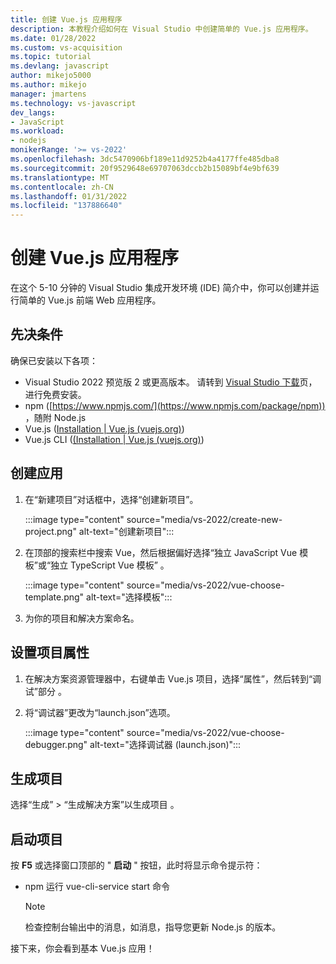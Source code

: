 ```yaml
---
title: 创建 Vue.js 应用程序
description: 本教程介绍如何在 Visual Studio 中创建简单的 Vue.js 应用程序。
ms.date: 01/28/2022
ms.custom: vs-acquisition
ms.topic: tutorial
ms.devlang: javascript
author: mikejo5000
ms.author: mikejo
manager: jmartens
ms.technology: vs-javascript
dev_langs:
- JavaScript
ms.workload:
- nodejs
monikerRange: '>= vs-2022'
ms.openlocfilehash: 3dc5470906bf189e11d9252b4a4177ffe485dba8
ms.sourcegitcommit: 20f9529648e69707063dccb2b15089bf4e9bf639
ms.translationtype: MT
ms.contentlocale: zh-CN
ms.lasthandoff: 01/31/2022
ms.locfileid: "137886640"
---
```

# <a name="create-a-vuejs-app"></a>创建 Vue.js 应用程序

在这个 5-10 分钟的 Visual Studio 集成开发环境 (IDE) 简介中，你可以创建并运行简单的 Vue.js 前端 Web 应用程序。

## <a name="prerequisites"></a>先决条件

确保已安装以下各项：

- Visual Studio 2022 预览版 2 或更高版本。 请转到 [Visual Studio 下载](https://visualstudio.microsoft.com/downloads/)页，进行免费安装。
- npm ([https://www.npmjs.com/](https://www.npmjs.com/package/npm)) ，随附 Node.js
- Vue.js ([Installation | Vue.js (vuejs.org)](https://v3.vuejs.org/guide/installation.html#npm))
- Vue.js CLI ([(Installation | Vue.js (vuejs.org)](https://v3.vuejs.org/guide/installation.html#cli))

## <a name="create-your-app"></a>创建应用

1. 在“新建项目”对话框中，选择“创建新项目”。

   :::image type="content" source="media/vs-2022/create-new-project.png" alt-text="创建新项目":::

1. 在顶部的搜索栏中搜索 Vue，然后根据偏好选择“独立 JavaScript Vue 模板”或“独立 TypeScript Vue 模板” 。

   :::image type="content" source="media/vs-2022/vue-choose-template.png" alt-text="选择模板":::

1. 为你的项目和解决方案命名。 

## <a name="set-the-project-properties"></a>设置项目属性

1. 在解决方案资源管理器中，右键单击 Vue.js 项目，选择“属性”，然后转到“调试”部分 。

1. 将“调试器”更改为“launch.json”选项。
 
   :::image type="content" source="media/vs-2022/vue-choose-debugger.png" alt-text="选择调试器 (launch.json)":::

## <a name="build-your-project"></a>生成项目

选择“生成” > “生成解决方案”以生成项目 。

## <a name="start-your-project"></a>启动项目

按 **F5** 或选择窗口顶部的 " **启动** " 按钮，此时将显示命令提示符：

- npm 运行 vue-cli-service start 命令

   >[!NOTE]
   > 检查控制台输出中的消息，如消息，指导您更新 Node.js 的版本。

接下来，你会看到基本 Vue.js 应用！
